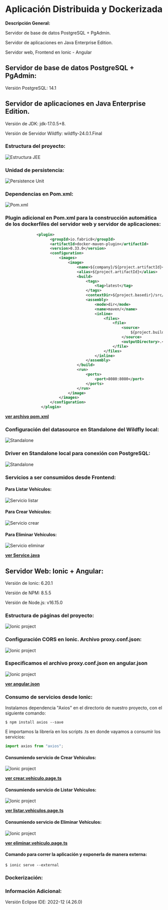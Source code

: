 # Aplicación Distribuida y Dockerizada
 **Descripción General:**
 
Servidor de base de datos PostgreSQL + PgAdmin.

Servidor de aplicaciones en Java Enterprise Edition.

Servidor web, Frontend en Ionic - Angular

## Servidor de base de datos PostgreSQL + PgAdmin:
Versión PostgreSQL: 14.1

## Servidor de aplicaciones en Java Enterprise Edition.
Versión de JDK: jdk-17.0.5+8.

Versión de Servidor Wildfly: wildfly-24.0.1.Final

### Estructura del proyecto:
![Estructura JEE](https://github.com/DavidCornejoB/Aplicacion-distribuida-Docker/blob/main/capturas/estructura%20jee.PNG)

### Unidad de persistencia:
![Persistence Unit](https://github.com/DavidCornejoB/Aplicacion-distribuida-Docker/blob/main/capturas/unidad%20de%20persistencia.PNG)

### Dependencias en Pom.xml:
![Pom.xml](https://github.com/DavidCornejoB/Aplicacion-distribuida-Docker/blob/main/capturas/pom%20dependencia%201.PNG)

### Plugin adicional en Pom.xml para la construcción automática de los dockerfiles del servidor web y servidor de aplicaciones:
```xml
              <plugin>
                    <groupId>io.fabric8</groupId>
                    <artifactId>docker-maven-plugin</artifactId>
                    <version>0.33.0</version>
                    <configuration>
                        <images>
                            <image>
                                <name>${company}/${project.artifactId}</name>
                                <alias>${project.artifactId}</alias>
                                <build>
                                    <tags>
                                        <tag>latest</tag>
                                    </tags>
                                    <contextDir>${project.basedir}/src/main/docker/backend</contextDir>
                                    <assembly>
                                        <mode>dir</mode>
                                        <name>maven/</name>
                                        <inline>
                                            <files>
                                                <file>
                                                    <source>
                                                        ${project.build.directory}/${project.build.finalName}.${project.packaging}
                                                    </source>
                                                    <outputDirectory>.</outputDirectory>
                                                </file>
                                            </files>
                                        </inline>
                                    </assembly>
                                </build>
                                <run>
                                    <ports>
                                        <port>8080:8080</port>
                                    </ports>
                                </run>
                            </image>
                        </images>
                    </configuration>
                </plugin>
```

**[ver archivo pom.xml](https://github.com/DavidCornejoB/Aplicacion-distribuida-Docker/blob/main/Servidor%20de%20Aplicaciones/appdocker/pom.xml)**


### Configuración del datasource en Standalone del Wildfly local:
![Standalone](https://github.com/DavidCornejoB/Aplicacion-distribuida-Docker/blob/main/capturas/standalone%20local%20datasource.PNG)

### Driver en Standalone local para conexión con PostgreSQL:
![Standalone](https://github.com/DavidCornejoB/Aplicacion-distribuida-Docker/blob/main/capturas/standalone%20local%20plugin.PNG)

### Servicios a ser consumidos desde Frontend:

#### Para Listar Vehículos:
![Servicio listar](https://github.com/DavidCornejoB/Aplicacion-distribuida-Docker/blob/main/capturas/servicio%20listar%20vehiculos.PNG)

#### Para Crear Vehículos:
![Servicio crear](https://github.com/DavidCornejoB/Aplicacion-distribuida-Docker/blob/main/capturas/servicio%20crear%20vehiculos.PNG)

#### Para Eliminar Vehículos:
![Servicio eliminar](https://github.com/DavidCornejoB/Aplicacion-distribuida-Docker/blob/main/capturas/servicio%20eliminar%20vehiculos.PNG)

**[ver Service.java](https://github.com/DavidCornejoB/Aplicacion-distribuida-Docker/blob/main/Servidor%20de%20Aplicaciones/appdocker/src/main/java/ec/edu/ups/distribuidos/appdocker/Service.java)**



## Servidor Web: Ionic + Angular:

Versión de Ionic: 6.20.1

Versión de NPM: 8.5.5

Versión de Node.js: v16.15.0

### Estructura de páginas del proyecto:
![Ionic project](https://github.com/DavidCornejoB/Aplicacion-distribuida-Docker/blob/main/capturas/estructura%20ionic.PNG)

### Configuración CORS en Ionic. Archivo proxy.conf.json:
![Ionic project](https://github.com/DavidCornejoB/Aplicacion-distribuida-Docker/blob/main/capturas/configuración%20proxy%20ionic.PNG)

### Especificamos el archivo proxy.conf.json en angular.json
![Ionic project](https://github.com/DavidCornejoB/Aplicacion-distribuida-Docker/blob/main/capturas/configuracion%20angular%20json.PNG)

**[ver angular.json](https://github.com/DavidCornejoB/Aplicacion-distribuida-Docker/blob/main/Servidor%20web/servidorweb/angular.json)**

### Consumo de servicios desde Ionic:

Instalamos dependencia "Axios" en el directorio de nuestro proyecto, con el siguiente comando:

```
$ npm install axios --save
```

E importamos la librería en los scripts .ts en donde vayamos a consumir los servicios:


```ts
import axios from "axios";
```


#### Consumiendo servicio de Crear Vehículos:
![Ionic project](https://github.com/DavidCornejoB/Aplicacion-distribuida-Docker/blob/main/capturas/consumiendo%20servicio%20crear%20vehiculo.PNG)

**[ver crear.vehiculo.page.ts](https://github.com/DavidCornejoB/Aplicacion-distribuida-Docker/blob/main/Servidor%20web/servidorweb/src/app/crear-vehiculo/crear-vehiculo.page.ts)**


#### Consumiendo servicio de Listar Vehículos:
![Ionic project](https://github.com/DavidCornejoB/Aplicacion-distribuida-Docker/blob/main/capturas/consumiendo%20servicio%20listar%20vehiculos.PNG)

**[ver listar.vehiculos.page.ts](https://github.com/DavidCornejoB/Aplicacion-distribuida-Docker/blob/main/Servidor%20web/servidorweb/src/app/listar-vehiculos/listar-vehiculos.page.ts)**


#### Consumiendo servicio de Eliminar Vehículos:
![Ionic project](https://github.com/DavidCornejoB/Aplicacion-distribuida-Docker/blob/main/capturas/consumiendo%20servicio%20eliminar%20vehiculo.PNG)

**[ver eliminar.vehiculo.page.ts](https://github.com/DavidCornejoB/Aplicacion-distribuida-Docker/blob/main/Servidor%20web/servidorweb/src/app/eliminar-vehiculo/eliminar-vehiculo.page.ts)**


#### Comando para correr la aplicación y exponerla de manera externa:

```
$ ionic serve --external
```


### Dockerización:


### Información Adicional:

Versión Eclipse IDE: 2022-12 (4.26.0)





